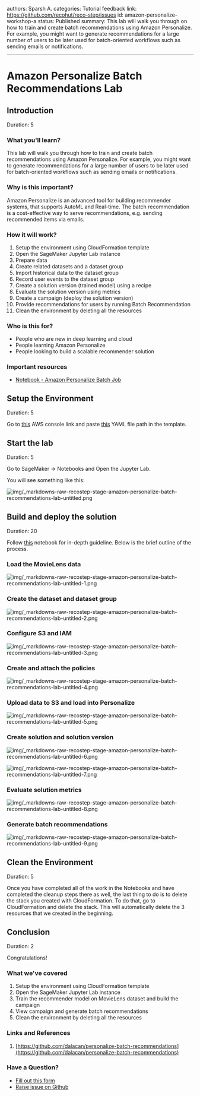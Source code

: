 authors: Sparsh A.
categories: Tutorial
feedback link: https://github.com/recohut/reco-step/issues
id: amazon-personalize-workshop-a
status: Published
summary: This lab will walk you through on how to train and create batch recommendations using Amazon Personalize. For example, you might want to generate recommendations for a large number of users to be later used for batch-oriented workflows such as sending emails or notifications.

---

# Amazon Personalize Batch Recommendations Lab

<!-- ------------------------ -->

## Introduction

Duration: 5

### What you'll learn?

This lab will walk you through how to train and create batch recommendations using Amazon Personalize. For example, you might want to generate recommendations for a large number of users to be later used for batch-oriented workflows such as sending emails or notifications.

### Why is this important?

Amazon Personalize is an advanced tool for building recommender systems, that supports AutoML and Real-time. The batch recommendation is a cost-effective way to serve recommendations, e.g. sending recommended items via emails.

### How it will work?

1. Setup the environment using CloudFormation template
2. Open the SageMaker Jupyter Lab instance
3. Prepare data
4. Create related datasets and a dataset group
5. Import historical data to the dataset group
6. Record user events to the dataset group
7. Create a solution version (trained model) using a recipe
8. Evaluate the solution version using metrics
9. Create a campaign (deploy the solution version)
10. Provide recommendations for users by running Batch Recommendation
11. Clean the environment by deleting all the resources

### Who is this for?

- People who are new in deep learning and cloud
- People learning Amazon Personalize
- People looking to build a scalable recommender solution

### Important resources

- [Notebook - Amazon Personalize Batch Job](https://nb-dev.recohut.com/amazonpersonalize/batch/movie/hrnn/2021/06/20/amazon-personalize-batch-job.html)

<!---------------------------->

## Setup the Environment

Duration: 5

Go to [this](https://console.aws.amazon.com/cloudformation/home?region=us-east-1#/stacks/new?stackName=PersonalizeDevlab) AWS console link and paste [this](https://recohut-static.s3.amazonaws.com/cloudformation/PersonalizeBatchRecommendDevLab.yaml) YAML file path in the template.

<!---------------------------->

## Start the lab

Duration: 5

Go to SageMaker → Notebooks and Open the Jupyter Lab.

You will see something like this:

![img/_markdowns-raw-recostep-stage-amazon-personalize-batch-recommendations-lab-untitled.png](img/_markdowns-raw-recostep-stage-amazon-personalize-batch-recommendations-lab-untitled.png)

<!---------------------------->

## Build and deploy the solution

Duration: 20

Follow [this](https://nb-dev.recohut.com/amazonpersonalize/batch/movie/hrnn/2021/06/20/amazon-personalize-batch-job.html) notebook for in-depth guideline. Below is the brief outline of the process.

### Load the MovieLens data

![img/_markdowns-raw-recostep-stage-amazon-personalize-batch-recommendations-lab-untitled-1.png](img/_markdowns-raw-recostep-stage-amazon-personalize-batch-recommendations-lab-untitled-1.png)

### Create the dataset and dataset group

![img/_markdowns-raw-recostep-stage-amazon-personalize-batch-recommendations-lab-untitled-2.png](img/_markdowns-raw-recostep-stage-amazon-personalize-batch-recommendations-lab-untitled-2.png)

### Configure S3 and IAM

![img/_markdowns-raw-recostep-stage-amazon-personalize-batch-recommendations-lab-untitled-3.png](img/_markdowns-raw-recostep-stage-amazon-personalize-batch-recommendations-lab-untitled-3.png)

### Create and attach the policies

![img/_markdowns-raw-recostep-stage-amazon-personalize-batch-recommendations-lab-untitled-4.png](img/_markdowns-raw-recostep-stage-amazon-personalize-batch-recommendations-lab-untitled-4.png)

### Upload data to S3 and load into Personalize

![img/_markdowns-raw-recostep-stage-amazon-personalize-batch-recommendations-lab-untitled-5.png](img/_markdowns-raw-recostep-stage-amazon-personalize-batch-recommendations-lab-untitled-5.png)

### Create solution and solution version

![img/_markdowns-raw-recostep-stage-amazon-personalize-batch-recommendations-lab-untitled-6.png](img/_markdowns-raw-recostep-stage-amazon-personalize-batch-recommendations-lab-untitled-6.png)

![img/_markdowns-raw-recostep-stage-amazon-personalize-batch-recommendations-lab-untitled-7.png](img/_markdowns-raw-recostep-stage-amazon-personalize-batch-recommendations-lab-untitled-7.png)

### Evaluate solution metrics

![img/_markdowns-raw-recostep-stage-amazon-personalize-batch-recommendations-lab-untitled-8.png](img/_markdowns-raw-recostep-stage-amazon-personalize-batch-recommendations-lab-untitled-8.png)

### Generate batch recommendations

![img/_markdowns-raw-recostep-stage-amazon-personalize-batch-recommendations-lab-untitled-9.png](img/_markdowns-raw-recostep-stage-amazon-personalize-batch-recommendations-lab-untitled-9.png)

<!---------------------------->

## Clean the Environment

Duration: 5

Once you have completed all of the work in the Notebooks and have completed the cleanup steps there as well, the last thing to do is to delete the stack you created with CloudFormation. To do that, go to CloudFormation and delete the stack. This will automatically delete the 3 resources that we created in the beginning.

<!---------------------------->

## Conclusion

Duration: 2

Congratulations!

### What we've covered

1. Setup the environment using CloudFormation template
2. Open the SageMaker Jupyter Lab instance
3. Train the recommender model on MovieLens dataset and build the campaign
4. View campaign and generate batch recommendations
5. Clean the environment by deleting all the resources

### Links and References

1. [https://github.com/dalacan/personalize-batch-recommendations](https://github.com/dalacan/personalize-batch-recommendations)

### Have a Question?

- [Fill out this form](https://form.jotform.com/211377288388469)
- [Raise issue on Github](https://github.com/recohut/reco-step/issues)